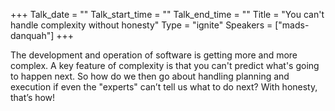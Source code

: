 +++
Talk_date = ""
Talk_start_time = ""
Talk_end_time = ""
Title = "You can't handle complexity without honesty"
Type = "ignite"
Speakers = ["mads-danquah"]
+++

The development and operation of software is getting more and more complex. A key feature of complexity is that you can't predict what's going to happen next. So how do we then go about handling planning and execution if even the "experts" can’t tell us what to do next? With honesty, that’s how!
